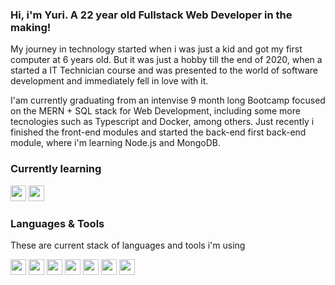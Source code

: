 ### Hi, i'm Yuri. A 22 year old Fullstack Web Developer in the making!

My journey in technology started when i was just a kid and got my first computer at 6 years old. But it was just a hobby till the end of 2020, when a started a IT Technician course and was presented to the world of software development and immediately fell in love with it.


I'am currently graduating from an intenvise 9 month long Bootcamp focused on the MERN + SQL stack for Web Development, including some more tecnologies such as Typescript and Docker, among others.
Just recently i finished the front-end modules and started the back-end first back-end module, where i'm learning Node.js and MongoDB.


### Currently learning

<img height="25px" src="https://img.shields.io/badge/Node.js-339933?style=for-the-badge&logo=nodedotjs&logoColor=white" /> <img height="25px" src="https://img.shields.io/badge/MongoDB-4EA94B?style=for-the-badge&logo=mongodb&logoColor=white"/>

### Languages & Tools
These are current stack of languages and tools i'm using

<img height="25px" src="https://img.shields.io/badge/HTML5-E34F26?style=for-the-badge&logo=html5&logoColor=white" /> <img height="25px" src="https://img.shields.io/badge/CSS3-1572B6?style=for-the-badge&logo=css3&logoColor=white" /> <img height="25px" src="https://img.shields.io/badge/JavaScript-323330?style=for-the-badge&logo=javascript&logoColor=F7DF1E" /> <img height="25px" src="https://img.shields.io/badge/React-20232A?style=for-the-badge&logo=react&logoColor=61DAFB" /> <img height="25px" src="https://img.shields.io/badge/styled--components-DB7093?style=for-the-badge&logo=styled-components&logoColor=white" /> <img height="25px" src="https://img.shields.io/badge/Sass-CC6699?style=for-the-badge&logo=sass&logoColor=white" /> <img height="25px" src="https://img.shields.io/badge/Vite-B73BFE?style=for-the-badge&logo=vite&logoColor=FFD62E" />
